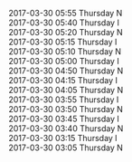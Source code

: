 2017-03-30 05:55 Thursday  N  
2017-03-30 05:40 Thursday  I  
2017-03-30 05:20 Thursday  N  
2017-03-30 05:15 Thursday  I  
2017-03-30 05:10 Thursday  N  
2017-03-30 05:00 Thursday  I  
2017-03-30 04:50 Thursday  N  
2017-03-30 04:15 Thursday  I  
2017-03-30 04:05 Thursday  N  
2017-03-30 03:55 Thursday  I  
2017-03-30 03:50 Thursday  N  
2017-03-30 03:45 Thursday  I  
2017-03-30 03:40 Thursday  N  
2017-03-30 03:15 Thursday  I  
2017-03-30 03:05 Thursday  N  
